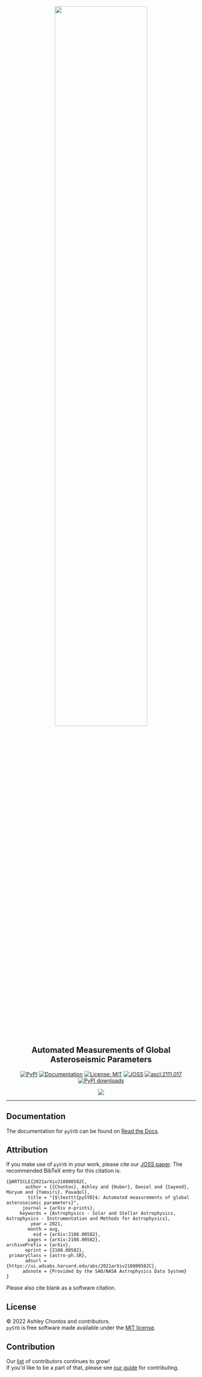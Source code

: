 <div align="center">
<img src="docs/_static/latex.png" width="70%">

## **Automated Measurements of Global Asteroseismic Parameters**

[![PyPI](https://badge.fury.io/py/pysyd.svg)](https://badge.fury.io/py/pysyd)
[![Documentation](https://readthedocs.org/projects/pysyd/badge/?version=latest)](https://pysyd.readthedocs.io/en/latest/?badge=latest)
[![License: MIT](https://img.shields.io/badge/License-MIT-orange.svg)](https://opensource.org/licenses/MIT)
[![JOSS](https://joss.theoj.org/papers/6465a9dd3141c207175f200c7f891f1e/status.svg)](https://joss.theoj.org/papers/6465a9dd3141c207175f200c7f891f1e)
<a href="https://ascl.net/2111.017"><img src="https://img.shields.io/badge/ascl-2111.017-blue.svg?colorB=262255" alt="ascl:2111.017" /></a>
[![PyPI downloads](https://img.shields.io/pypi/dm/pysyd.svg)](https://pypistats.org/packages/pysyd)

<a href="https://github.com/ashleychontos/pySYD/graphs/contributors"><img src="https://contrib.rocks/image?repo=ashleychontos/pySYD" /></a>
</div>

--------------------------------------------------------------------------------

## Documentation

The documentation for `pySYD` can be found on [Read the Docs](https://pysyd.readthedocs.io).

## Attribution

If you make use of `pySYD` in your work, please cite our [JOSS paper](https://arxiv.org/abs/2108.00582). The recommended BibTeX entry for this citation is:

    {@ARTICLE{2021arXiv210800582C,
           author = {{Chontos}, Ashley and {Huber}, Daniel and {Sayeed}, Maryum and {Yamsiri}, Pavadol},
            title = "{$\texttt{pySYD}$: Automated measurements of global asteroseismic parameters}",
          journal = {arXiv e-prints},
         keywords = {Astrophysics - Solar and Stellar Astrophysics, Astrophysics - Instrumentation and Methods for Astrophysics},
             year = 2021,
            month = aug,
              eid = {arXiv:2108.00582},
            pages = {arXiv:2108.00582},
    archivePrefix = {arXiv},
           eprint = {2108.00582},
     primaryClass = {astro-ph.SR}, 
           adsurl = {https://ui.adsabs.harvard.edu/abs/2021arXiv210800582C},
          adsnote = {Provided by the SAO/NASA Astrophysics Data System}
    }
    
Please also cite blank as a software citation.

## License

&copy; 2022 Ashley Chontos and contributors. <br/>
`pySYD` is free software made available under the [MIT license](LICENSE.md).

## Contribution

Our [list](AUTHORS.md) of contributors continues to grow! <br/> 
If you'd like to be a part of that, please see [our guide](CONTRIBUTING.md) for contributing.


